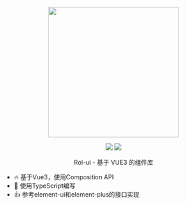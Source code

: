 <p align="center">
  <img width="300px" src="https://i.loli.net/2020/12/26/n4qovKt8YrSb17y.png">
</p>

<p align="center" >
    <img class="inline-block mr-5" src="https://img.shields.io/npm/v/rol-ui.svg">
    <img class="inline-block" src="https://img.shields.io/npm/l/rol-ui.svg">
</p>

<p align="center">Rol-ui - 基于 VUE3 的组件库</p>

* 🔥 基于Vue3，使用Composition API
* 🐂 使用TypeScript编写
* 👍 参考element-ui和element-plus的接口实现

